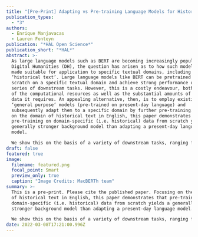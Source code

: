 ```yaml
---
title: "[Pre-Print] Adapting vs Pre-training Language Models for Historical Languages"
publication_types:
  - "3"
authors:
  - Enrique Manjavacas
  - Lauren Fonteyn
publication: "*HAL Open Science*"
publication_short: "*HAL*"
abstract: >-
  As large language models such as BERT are becoming increasingly popular in
  Digital Humanities (DH), the question has arisen as to how such models can be
  made suitable for application to specific textual domains, including that of
  ‘historical text’. Large language models like BERT can be pretrained from
  scratch on a specific textual domain and achieve strong performance on a
  series of downstream tasks. However, this is a costly endeavour, both in terms
  of the computational resources as well as the substantial amounts of training
  data it requires. An appealing alternative, then, is to employ existing
  ‘general purpose’ models (pre-trained on present-day language) and
  subsequently adapt them to a specific domain by further pre-training. Focusing
  on the domain of historical text in English, this paper demonstrates that
  pre-training on domain-specific (i.e. historical) data from scratch yields a
  generally stronger background model than adapting a present-day language
  model.

  We show this on the basis of a variety of downstream tasks, ranging from established tasks such as Part-of-Speech tagging, Named Entity Recognition and Word Sense Disambiguation, to ad-hoc tasks like Sentence Periodization, which are specifically designed to test historically relevant processing.
draft: false
featured: true
image:
  filename: featured.png
  focal_point: Smart
  preview_only: true
  caption: "Image Credits: MacBERTh team"
summary: >-
  This is a pre-print. Please cite the published paper. Focusing on the domain
  of historical text in English, this paper demonstrates that pre-training on
  domain-specific (i.e. historical) data from scratch yields a generally
  stronger background model than adapting a present-day language model.

  We show this on the basis of a variety of downstream tasks, ranging from established tasks such as Part-of-Speech tagging, Named Entity Recognition and Word Sense Disambiguation, to ad-hoc tasks like Sentence Periodization, which are specifically designed to test historically relevant processing.
date: 2022-03-08T17:21:00.996Z
---
```

